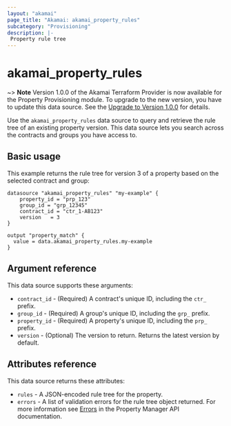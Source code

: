 ```yaml
---
layout: "akamai"
page_title: "Akamai: akamai_property_rules"
subcategory: "Provisioning"
description: |-
 Property rule tree
---
```


# akamai_property_rules

~> **Note** Version 1.0.0 of the Akamai Terraform Provider is now available for the Property Provisioning module. To upgrade to the new version, you have to update this data source. See the [Upgrade to Version 1.0.0](../guides/1.0_migration.md) for details. 

Use the `akamai_property_rules` data source to query and retrieve the rule tree of 
an existing property version. This data source lets you search across the contracts 
and groups you have access to.

## Basic usage

This example returns the rule tree for version 3 of a property based on the selected contract and group:

```hcl
datasource "akamai_property_rules" "my-example" {
    property_id = "prp_123"
    group_id = "grp_12345"
    contract_id = "ctr_1-AB123"
    version   = 3
}

output "property_match" {
  value = data.akamai_property_rules.my-example
}
```

## Argument reference

This data source supports these arguments:

* `contract_id` - (Required) A contract's unique ID, including the `ctr_` prefix. 
* `group_id` - (Required) A group's unique ID, including the `grp_` prefix.
* `property_id` - (Required) A property's unique ID, including the `prp_` prefix. 
* `version` - (Optional) The version to return. Returns the latest version by default.

## Attributes reference

This data source returns these attributes:

* `rules` - A JSON-encoded rule tree for the property.
* `errors` - A list of validation errors for the rule tree object returned. For more information see [Errors](https://developer.akamai.com/api/core_features/property_manager/v1.html#errors) in the Property Manager API documentation.

